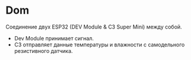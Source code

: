 # Dom

Соединение двух ESP32 (DEV Module & C3 Super Mini) между собой.

- Dev Module принимает сигнал.
- C3 отправляет данные температуры и влажности с самодельного резистивного датчика.
